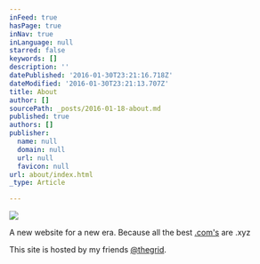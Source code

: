```yaml
---
inFeed: true
hasPage: true
inNav: true
inLanguage: null
starred: false
keywords: []
description: ''
datePublished: '2016-01-30T23:21:16.718Z'
dateModified: '2016-01-30T23:21:13.707Z'
title: About
author: []
sourcePath: _posts/2016-01-18-about.md
published: true
authors: []
publisher:
  name: null
  domain: null
  url: null
  favicon: null
url: about/index.html
_type: Article

---
```

![](https://s3-us-west-2.amazonaws.com/the-grid-img/p/f81d5f41cc82fd4eff492b60366e41e1655f31f3.jpg)

A new website for a new era. Because all the best [.com's][0] are .xyz

This site is hosted by my friends [@thegrid][1].

[0]: http://christopherl.com/
[1]: https://thegrid.io/#15908